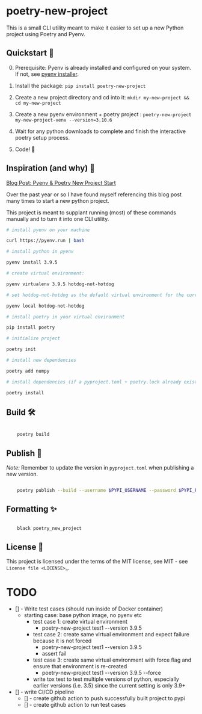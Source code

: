

poetry-new-project
==================

This is a small CLI utility meant to make it easier to set up a new Python project using Poetry and Pyenv.



## Quickstart 🚀

0. Prerequisite: Pyenv is already installed and configured on your system. If not, see [pyenv installer](https://github.com/pyenv/pyenv-installer).

1. Install the package: `pip install poetry-new-project`

2. Create a new project directory and cd into it: `mkdir my-new-project && cd my-new-project`

2. Create a new pyenv environment + poetry project : `poetry-new-project my-new-project-venv --version=3.10.6`

3. Wait for any python downloads to complete and finish the interactive poetry setup process.

4. Code! 🎉

## Inspiration (and why) 🤔

[Blog Post: Pyenv & Poetry New Project Start](https://zachbellay.com/posts/pyenv-poetry-new-project-start/)

Over the past year or so I have found myself referencing this blog post many times to start a new python project. 

This project is meant to supplant running (most) of these commands manually and to turn it into one CLI utility.

```bash
# install pyenv on your machine

curl https://pyenv.run | bash

# install python in pyenv

pyenv install 3.9.5

# create virtual environment:

pyenv virtualenv 3.9.5 hotdog-not-hotdog

# set hotdog-not-hotdog as the default virtual environment for the current directory

pyenv local hotdog-not-hotdog

# install poetry in your virtual environment

pip install poetry

# initialize project

poetry init

# install new dependencies

poetry add numpy

# install dependencies (if a pyproject.toml + poetry.lock already exists for a project)

poetry install
```

## Build 🛠

```bash

    poetry build

```

## Publish 📖

_Note:_ Remember to update the version in `pyproject.toml` when publishing a new version.

```bash

    poetry publish --build --username $PYPI_USERNAME --password $PYPI_PASSWORD

```

## Formatting ✨

```bash

    black poetry_new_project

```

## License 📜
This project is licensed under the terms of the MIT license, see MIT - see `License file <LICENSE>`_.



# TODO

- [] - Write test cases (should run inside of Docker container)
    - starting case: base python image, no pyenv etc
        - test case 1: create virtual environment
            - poetry-new-project test1 --version 3.9.5
        - test case 2: create same virtual environment and expect failure because it is not forced
            - poetry-new-project test1 --version 3.9.5
            - assert fail
        - test case 3: create same virtual environment with force flag and ensure that environment is re-created
            - poetry-new-project test1 --version 3.9.5 --force
        - write tox test to test multiple versions of python, especially earlier versions (i.e. 3.5) since the current setting is only 3.9+
- [] - write CI/CD pipeline
    - [] - create github action to push successfully built project to pypi
    - [] - create github action to run test cases